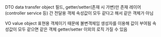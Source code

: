 DTO
data transfer object
필드, getter/setter(존재 시 가변)만 존재
레이어(controller service 등) 간 전달용 객체
속성값이 모두 같다고 해서 같은 객체가 아님

VO
value object 
표현용 객체이기 때문에 불변객체임
생성자를 이용해 값이 부여됨
속성값이 모두 같으면 같은 객체
getter/setter 이외의 로직 가질 수 있음